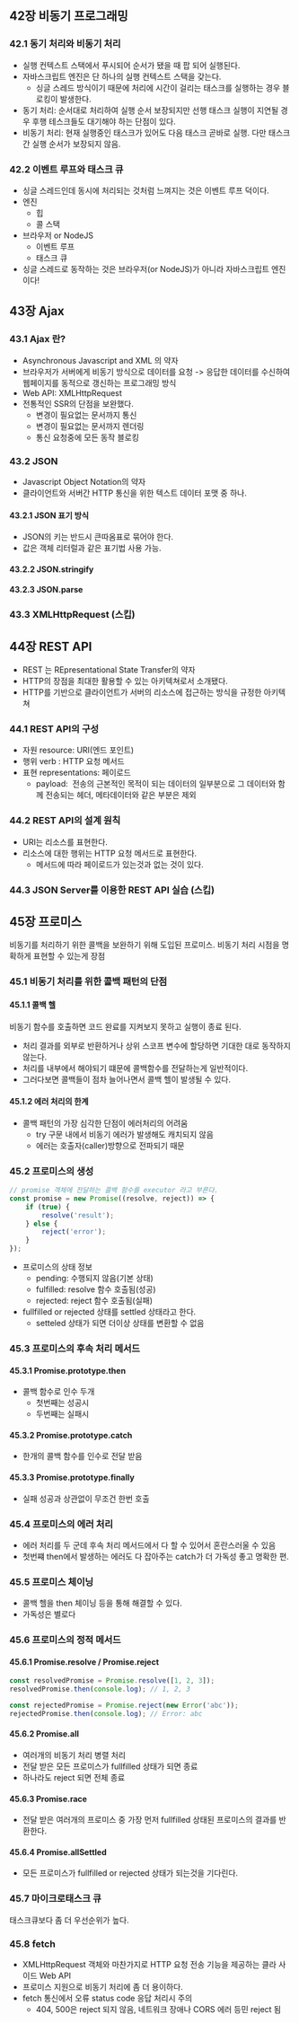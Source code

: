 ## 42장 비동기 프로그래밍

### 42.1 동기 처리와 비동기 처리

- 실행 컨텍스트 스택에서 푸시되어 순서가 됐을 때 팝 되어 실행된다.
- 자바스크립트 엔진은 단 하나의 실행 컨텍스트 스택을 갖는다.
  - 싱글 스레드 방식이기 때문에 처리에 시간이 걸리는 태스크를 실행하는 경우 블로킹이 발생한다.
- 동기 처리: 순서대로 처리하여 실행 순서 보장되지만 선행 태스크 실행이 지연될 경우 후행 테스크들도 대기해야 하는 단점이 있다.
- 비동기 처리: 현재 실행중인 태스크가 있어도 다음 태스크 곧바로 실행. 다만 태스크간 실행 순서가 보장되지 않음.

### 42.2 이벤트 루프와 태스크 큐

- 싱글 스레드인데 동시에 처리되는 것처럼 느껴지는 것은 이벤트 루프 덕이다.
- 엔진
  - 힙
  - 콜 스택
- 브라우저 or NodeJS
  - 이벤트 루프
  - 태스크 큐
- 싱글 스레드로 동작하는 것은 브라우저(or NodeJS)가 아니라 자바스크립트 엔진이다!

## 43장 Ajax

### 43.1 Ajax 란?

- Asynchronous Javascript and XML 의 약자
- 브라우저가 서버에게 비동기 방식으로 데이터를 요청 -> 응답한 데이터를 수신하여 웹페이지를 동적으로 갱신하는 프로그래밍 방식
- Web API: XMLHttpRequest
- 전통적인 SSR의 단점을 보완했다.
  - 변경이 필요없는 문서까지 통신
  - 변경이 필요없는 문서까지 렌더링
  - 통신 요청중에 모든 동작 블로킹

### 43.2 JSON

- Javascript Object Notation의 약자
- 클라이언트와 서버간 HTTP 통신을 위한 텍스트 데이터 포맷 중 하나.

#### 43.2.1 JSON 표기 방식

- JSON의 키는 반드시 큰따옴표로 묶어야 한다.
- 값은 객체 리터럴과 같은 표기법 사용 가능.

#### 43.2.2 JSON.stringify

#### 43.2.3 JSON.parse

### 43.3 XMLHttpRequest (스킵)

## 44장 REST API

- REST 는 REpresentational State Transfer의 약자
- HTTP의 장점을 최대한 활용할 수 있는 아키텍쳐로서 소개됐다.
- HTTP를 기반으로 클라이언트가 서버의 리소스에 접근하는 방식을 규정한 아키텍쳐

### 44.1 REST API의 구성

- 자원 resource: URI(엔드 포인트)
- 행위 verb : HTTP 요청 메서드
- 표현 representations: 페이로드
  - payload:  전송의 근본적인 목적이 되는 데이터의 일부분으로 그 데이터와 함께 전송되는 헤더, 메타데이터와 같은 부분은 제외

### 44.2 REST API의 설계 원칙

- URI는 리소스를 표현한다.
- 리소스에 대한 행위는 HTTP 요청 메서드로 표현한다.
  - 메서드에 따라 페이로드가 있는것과 없는 것이 있다.

### 44.3 JSON Server를 이용한 REST API 실습 (스킵)

## 45장 프로미스

비동기를 처리하기 위한 콜백을 보완하기 위해 도입된 프로미스. 비동기 처리 시점을 명확하게 표현할 수 있는게 장점

### 45.1 비동기 처리를 위한 콜백 패턴의 단점

#### 45.1.1 콜백 헬

비동기 함수를 호출하면 코드 완료를 지켜보지 못하고 실행이 종료 된다.

- 처리 결과를 외부로 반환하거나 상위 스코프 변수에 할당하면 기대한 대로 동작하지 않는다.
- 처리를 내부에서 해야되기 떄문에 콜백함수를 전달하는게 일반적이다.
- 그러다보면 콜백들이 점차 늘어나면서 콜백 헬이 발생될 수 있다.

#### 45.1.2 에러 처리의 한계

- 콜백 패턴의 가장 심각한 단점이 에러처리의 어려움
  - try 구문 내에서 비동기 에러가 발생해도 캐치되지 않음
  - 에러는 호출자(caller)방향으로 전파되기 때문

### 45.2 프로미스의 생성

```js
// promise 객체에 전달하는 콜백 함수를 executor 라고 부른다.
const promise = new Promise((resolve, reject)) => {
	if (true) {
		resolve('result');
	} else {
		reject('error');
	}
});
```

- 프로미스의 상태 정보
  - pending: 수행되지 않음(기본 상태)
  - fulfilled: resolve 함수 호출됨(성공)
  - rejected: reject 함수 호출됨(실패)
- fullfilled or rejected 상태를 settled 상태라고 한다.
  - setteled 상태가 되면 더이상 상태를 변환할 수 없음

### 45.3 프로미스의 후속 처리 메서드

#### 45.3.1 Promise.prototype.then

- 콜백 함수로 인수 두개
  - 첫번째는 성공시
  - 두번째는 실패시

#### 45.3.2 Promise.prototype.catch

- 한개의 콜백 함수를 인수로 전달 받음

#### 45.3.3 Promise.prototype.finally

- 실패 성공과 상관없이 무조건 한번 호출

### 45.4 프로미스의 에러 처리

- 에러 처리를 두 군데 후속 처리 메서드에서 다 할 수 있어서 혼란스러울 수 있음
- 첫번쨰 then에서 발생하는 에러도 다 잡아주는 catch가 더 가독성 좋고 명확한 편.

### 45.5 프로미스 체이닝

- 콜백 헬을 then 체이닝 등을 통해 해결할 수 있다.
- 가독성은 별로다

### 45.6 프로미스의 정적 메서드

#### 45.6.1 Promise.resolve / Promise.reject

```js
const resolvedPromise = Promise.resolve([1, 2, 3]);
resolvedPromise.then(console.log); // 1, 2, 3

const rejectedPromise = Promise.reject(new Error('abc'));
rejectedPromise.then(console.log); // Error: abc
```

#### 45.6.2 Promise.all

- 여러개의 비동기 처리 병렬 처리
- 전달 받은 모든 프로미스가 fullfilled 상태가 되면 종료
- 하나라도 reject 되면 전체 종료

#### 45.6.3 Promise.race

- 전달 받은 여러개의 프로미스 중 가장 먼저 fullfilled 상태된 프로미스의 결과를 반환한다.

#### 45.6.4 Promise.allSettled

- 모든 프로미스가 fullfilled or rejected 상태가 되는것을 기다린다.

### 45.7 마이크로태스크 큐

태스크큐보다 좀 더 우선순위가 높다.

### 45.8 fetch

- XMLHttpRequest 객체와 마찬가지로 HTTP 요청 전송 기능을 제공하는 클라 사이드 Web API
- 프로미스 지원으로 비동기 처리에 좀 더 용이하다.
- fetch 통신에서 오류 status code 응답 처리시 주의
  - 404, 500은 reject 되지 않음, 네트워크 장애나 CORS 에러 등민 reject 됨

